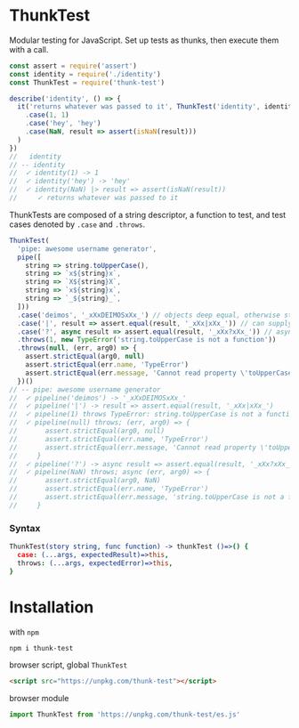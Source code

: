 # ThunkTest
Modular testing for JavaScript. Set up tests as thunks, then execute them with a call.

```javascript
const assert = require('assert')
const identity = require('./identity')
const ThunkTest = require('thunk-test')

describe('identity', () => {
  it('returns whatever was passed to it', ThunkTest('identity', identity)
    .case(1, 1)
    .case('hey', 'hey')
    .case(NaN, result => assert(isNaN(result)))
  )
})
//   identity
// -- identity
//  ✓ identity(1) -> 1
//  ✓ identity('hey') -> 'hey'
//  ✓ identity(NaN) |> result => assert(isNaN(result))
//     ✓ returns whatever was passed to it
```

ThunkTests are composed of a string descriptor, a function to test, and test cases denoted by `.case` and `.throws`.

```javascript
ThunkTest(
  'pipe: awesome username generator',
  pipe([
    string => string.toUpperCase(),
    string => `x${string}x`,
    string => `X${string}X`,
    string => `x${string}x`,
    string => `_${string}_`,
  ]))
  .case('deimos', '_xXxDEIMOSxXx_') // objects deep equal, otherwise strict equal
  .case('|', result => assert.equal(result, '_xXx|xXx_')) // can supply a callback
  .case('?', async result => assert.equal(result, '_xXx?xXx_')) // async ok
  .throws(1, new TypeError('string.toUpperCase is not a function'))
  .throws(null, (err, arg0) => {
    assert.strictEqual(arg0, null)
    assert.strictEqual(err.name, 'TypeError')
    assert.strictEqual(err.message, 'Cannot read property \'toUpperCase\' of null')
  })()
// -- pipe: awesome username generator
//  ✓ pipeline('deimos') -> '_xXxDEIMOSxXx_'
//  ✓ pipeline('|') -> result => assert.equal(result, '_xXx|xXx_')
//  ✓ pipeline(1) throws TypeError: string.toUpperCase is not a function
//  ✓ pipeline(null) throws; (err, arg0) => {
//       assert.strictEqual(arg0, null)
//       assert.strictEqual(err.name, 'TypeError')
//       assert.strictEqual(err.message, 'Cannot read property \'toUpperCase\' of null')
//     }
//  ✓ pipeline('?') -> async result => assert.equal(result, '_xXx?xXx_')
//  ✓ pipeline(NaN) throws; async (err, arg0) => {
//       assert.strictEqual(arg0, NaN)
//       assert.strictEqual(err.name, 'TypeError')
//       assert.strictEqual(err.message, 'string.toUpperCase is not a function')
//     }
```

### Syntax
```coffeescript
ThunkTest(story string, func function) -> thunkTest ()=>() {
  case: (...args, expectedResult)=>this,
  throws: (...args, expectedError)=>this,
}
```

# Installation
with `npm`
```bash
npm i thunk-test
```

browser script, global `ThunkTest`
```html
<script src="https://unpkg.com/thunk-test"></script>
```

browser module
```javascript
import ThunkTest from 'https://unpkg.com/thunk-test/es.js'
```
